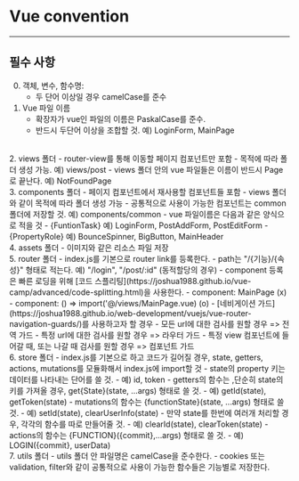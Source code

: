 # Vue convention 
---
## 필수 사항

0. 객체, 변수, 함수명:
    - 두 단어 이상일 경우 camelCase를 준수
1. Vue 파일 이름
    - 확장자가 vue인 파일의 이름은 PaskalCase를 준수.
    - 반드시 두단어 이상을 조합할 것. 예) LoginForm, MainPage
<br>
2. views 폴더
    - router-view를 통해 이동할 페이지 컴포넌트만 포함
    - 목적에 따라 폴더 생성 가능. 예) views/post
    - views 폴더 안의 vue 파일들은 이름이 반드시 Page로 끝난다. 예) NotFoundPage
<br>
3. components 폴더
    - 페이지 컴포넌트에서 재사용할 컴포넌트들 포함
    - views 폴더와 같이 목적에 따라 폴더 생성 가능
    - 공통적으로 사용이 가능한 컴포넌트는 common 폴더에 저장할 것. 예) components/common
    - vue 파일이름은 다음과 같은 양식으로 적을 것
        - {FuntionTask} 예) LoginForm, PostAddForm, PostEditForm
        - {PropertyRole} 예) BounceSpinner, BigButton, MainHeader
<br>
4. assets 폴더
    - 이미지와 같은 리소스 파일 저장
<br>
5. router 폴더
    - index.js를 기본으로 router link를 등록한다.
    - path는 "/{기능}/{속성}" 형태로 적는다. 예) "/login", "/post/:id" (동적할당의 경우)
    - component 등록은 빠른 로딩을 위해 [코드 스플리팅](https://joshua1988.github.io/vue-camp/advanced/code-splitting.html)을 사용한다.
        - component: MainPage                               (x)
        - component: () => import('@/views/MainPage.vue)    (o) 
    - [네비게이션 가드](https://joshua1988.github.io/web-development/vuejs/vue-router-navigation-guards/)를 사용하고자 할 경우 
        - 모든 url에 대한 검사를 원할 경우 => 전역 가드
        - 특정 url에 대한 검사를 원할 경우 => 라우터 가드
        - 특정 view 컴포넌트에 들어갈 때, 또는 나갈 때 검사를 원할 경우 => 컴포넌트 가드
<br>
6. store 폴더
    - index.js를 기본으로 하고 코드가 길어질 경우, state, getters, actions, mutations를 모듈화해서 index.js에 import할 것
    - state의 property 키는 데이터를 나타내는 단어를 쓸 것. 
        - 예) id, token
    - getters의 함수는 ,단순히 state의 키를 가져올 경우, get{State}(state, ...args) 형태로 쓸 것. 
        - 예) getId(state), getToken(state) 
    - mutations의 함수는 {functionState}(state, ...args) 형태로 쓸 것. 
        - 예) setId(state), clearUserInfo(state) 
        - 만약 state를 한번에 여러개 처리할 경우, 각각의 함수를 따로 만들어줄 것. 
        - 예) clearId(state), clearToken(state)
    - actions의 함수는 {FUNCTION}({commit},...args) 형태로 쓸 것. 
        - 예) LOGIN({commit}, userData)
<br>
7. utils 폴더
    - utils 폴더 안 파일명은 camelCase을 준수한다.
    - cookies 또는 validation, filter와 같이 공통적으로 사용이 가능한 함수들은 기능별로 저장한다.
    

    